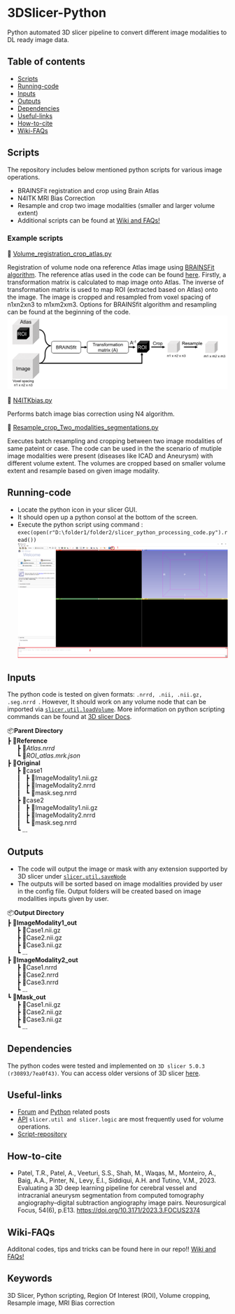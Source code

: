 # 3DSlicer-Python
Python automated 3D slicer pipeline to convert different image modalities to DL ready image data. 

## Table of contents
* [Scripts](#scripts)
* [Running-code](#runcode)
* [Inputs](#inputs)
* [Outputs](#outputs)
* [Dependencies](#dependencies)
* [Useful-links](#links)
* [How-to-cite](#cite)
* [Wiki-FAQs](#Wiki)

## Scripts
The repository includes below mentioned python scripts for various image operations. 
  - BRAINSFit registration and crop using Brain Atlas
  - N4ITK MRI Bias Correction 
  - Resample and crop two image modalities (smaller and larger volume extent)
  - Additional scripts can be found at [Wiki and FAQs!](https://github.com/munjalshah94/3DSlicer-Python/blob/main/Documentation/Wiki.md)
 ### Example scripts
📜 [Volume_registration_crop_atlas.py](https://github.com/munjalshah94/3DSlicer-Python/blob/main/Brainsfit_Atlas/Volume_registration_crop_atlas.py)

Registration of volume node ona reference Atlas image using [BRAINSFit algorithm](https://slicer.readthedocs.io/en/latest/user_guide/modules/brainsfit.html). The reference atlas used in the code can be found [here](https://www.ncbi.nlm.nih.gov/pmc/articles/PMC7274757/). Firstly, a transformation matrix is calculated to map image onto Atlas. The inverse of transformation matrix is used to map ROI (extracted based on Atlas) onto the image. The image is cropped and resampled from voxel spacing of n1xn2xn3 to m1xm2xm3.  Options for BRAINSfit algorithm and resampling can be found at the beginning of the code.
  ![Image1](Documentation/Brainsfit_crop_resample.png)
  
📜 [N4ITKbias.py](https://github.com/munjalshah94/3DSlicer-Python/blob/main/N4ITKBias/N4ITKbias.py)

Performs batch image bias correction using N4 algorithm. 

📜 [Resample_crop_Two_modalities_segmentations.py](https://github.com/munjalshah94/3DSlicer-Python/blob/main/Two_Modalities/Resample_crop_Two_modalities_segmentations.py)

Executes batch resampling and cropping between two image modalities of same pateint or case. The code can be used in the the scenario of mutiple image modalities were present (diseases like ICAD and Aneurysm) with different volume extent. The volumes are cropped based on smaller volume extent and resample based on given image modality.

## Running-code
- Locate the python icon in your slicer GUI.
- It should open up a python consol at the bottom of the screen.
- Execute the python script using command : ``` exec(open(r"D:\folder1/folder2/slicer_python_processing_code.py").read()) ```
![Image1](Documentation/step1.png)


## Inputs
The python code is tested on given formats: ```.nrrd, .nii, .nii.gz, .seg.nrrd ```. However, It should work on any volume node that can be imported via [```slicer.util.loadVolume```](https://slicer.readthedocs.io/en/v4.11/developer_guide/slicer.html?highlight=util.loadVolume#slicer.util.loadVolume). More information on python scripting commands can be found at [3D slicer Docs](https://slicer.readthedocs.io/en/v4.11/index.html). 

📦**Parent Directory**          &emsp; &emsp;  
  ┣ 📂**Reference**  
&ensp; &ensp;    ┣ 📜*Atlas.nrrd*  
&ensp; &ensp;    ┗ 📜*ROI_atlas.mrk.json*  
  ┣ 📂**Original**  
  &ensp; &ensp;    ┣ 📂case1                     
  &ensp; &ensp; ┃ &nbsp;    ┣ 📜ImageModality1.nii.gz  
  &ensp; &ensp; ┃ &nbsp;    ┣ 📜ImageModality2.nrrd  
  &ensp; &ensp; ┃ &nbsp;    ┗ 📜mask.seg.nrrd  
  &ensp; &ensp;    ┣ 📂case2                     
  &ensp; &ensp; ┃ &nbsp;    ┣ 📜ImageModality1.nii.gz  
  &ensp; &ensp; ┃ &nbsp;    ┣ 📜ImageModality2.nrrd  
  &ensp; &ensp; ┃ &nbsp;    ┗ 📜mask.seg.nrrd  
  &ensp; &ensp; ┗ ...                             
  
## Outputs
- The code will output the image or mask with any extension supported by 3D slicer under [```slicer.util.saveNode```](https://slicer.readthedocs.io/en/latest/developer_guide/slicer.html#slicer.util.saveNode)
- The outputs will be sorted based on image modalities provided by user in the config file. Output folders will be created based on image modalities inputs given by user.
 
📦**Output Directory**          &emsp; &emsp;  
  ┣ 📂**ImageModality1_out**  
  &ensp; &ensp;    ┣ 📜Case1.nii.gz  
  &ensp; &ensp;    ┣ 📜Case2.nii.gz   
  &ensp; &ensp;    ┣ 📜Case3.nii.gz  
  &ensp; &ensp;    ┗ ...  
  ┣ 📂**ImageModality2_out**  
  &ensp; &ensp;    ┣ 📜Case1.nrrd  
  &ensp; &ensp;    ┣ 📜Case2.nrrd   
  &ensp; &ensp;    ┣ 📜Case3.nrrd  
  &ensp; &ensp;    ┗ ...    
  ┗ 📂**Mask_out**  
  &ensp; &ensp;    ┣ 📜Case1.nii.gz  
  &ensp; &ensp;    ┣ 📜Case2.nii.gz   
  &ensp; &ensp;    ┣ 📜Case3.nii.gz  
  &ensp; &ensp;    ┗ ... 


## Dependencies
The python codes were tested and implemented on ```3D slicer 5.0.3 (r30893/7ea0f43)```. You can access older versions of 3D slicer [here](https://slicer-packages.kitware.com/#collection/5f4474d0e1d8c75dfc70547e/folder/5f4474d0e1d8c75dfc705482).

## Useful-links
- [Forum](https://discourse.slicer.org/) and  [Python](https://discourse.slicer.org/tag/python) related posts
- [API](https://slicer.readthedocs.io/en/latest/developer_guide/slicer.html) ```slicer.util and slicer.logic``` are most frequently used for volume operations. 
- [Script-repository](https://slicer.readthedocs.io/en/latest/developer_guide/script_repository.html)
## How-to-cite
-  Patel, T.R., Patel, A., Veeturi, S.S., Shah, M., Waqas, M., Monteiro, A., Baig, A.A., Pinter, N., Levy, E.I., Siddiqui, A.H. and Tutino, V.M., 2023. Evaluating a 3D deep learning pipeline for cerebral vessel and intracranial aneurysm segmentation from computed tomography angiography–digital subtraction angiography image pairs. Neurosurgical Focus, 54(6), p.E13. https://doi.org/10.3171/2023.3.FOCUS2374
## Wiki-FAQs
Additonal codes, tips and tricks can be found here in our repo!! [Wiki and FAQs!](https://github.com/munjalshah94/3DSlicer-Python/blob/main/Documentation/Wiki.md)

## Keywords
3D Slicer, Python scripting, Region Of Interest (ROI), Volume cropping, Resample image, MRI Bias correction
